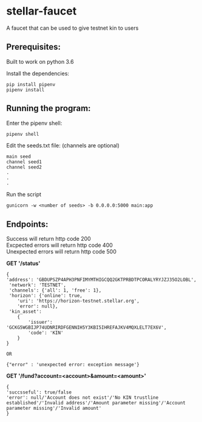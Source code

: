 # stellar-faucet

A faucet that can be used to give testnet kin to users

## Prerequisites:
Built to work on python 3.6

Install the dependencies:
```
pip install pipenv
pipenv install
```

## Running the program:
Enter the pipenv shell:
```bash
pipenv shell
```

Edit the seeds.txt file: (channels are optional)  
```  
main seed  
channel seed1  
channel seed2
.
.
.
```  

Run the script  
```
gunicorn -w <number of seeds> -b 0.0.0.0:5000 main:app  
```

## Endpoints:
Success will return http code 200  
Excpected errors will return http code 400  
Unexpected errors will return http code 500

**GET '/status'**  
```
{
'address': 'GBDUPSZP4APH3PNFIMYMTHIGCQQ2GKTPRBDTPCORALYRYJZJ35O2LOBL',
 'network': 'TESTNET',
 'channels': {'all': 1, 'free': 1},
 'horizon': {'online': true,
 	'uri': 'https://horizon-testnet.stellar.org',
 	'error': null},
 'kin_asset': 
 	{
    	'issuer': 'GCKG5WGBIJP74UDNRIRDFGENNIH5Y3KBI5IHREFAJKV4MQXLELT7EX6V',
        'code': 'KIN'
    }
}

OR

{"error" : 'unexpected error: exception message'}  

```

**GET '/fund?account=\<account\>&amount=\<amount\>'**
```
{
'succsseful': true/false
'error': null/'Account does not exist'/'No KIN trustline established'/'Invalid address'/'Amount parameter missing'/'Account parameter missing'/'Invalid amount'
}
```














